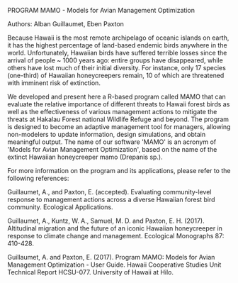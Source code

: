 PROGRAM MAMO - Models for Avian Management Optimization

Authors: Alban Guillaumet, Eben Paxton

Because Hawaii is the most remote archipelago of oceanic islands on earth, it has the highest percentage of land-based endemic birds anywhere in the world. Unfortunately, Hawaiian birds have suffered terrible losses since the arrival of people ~ 1000 years ago: entire groups have disappeared, while others have lost much of their initial diversity. For instance, only 17 species (one-third) of Hawaiian honeycreepers remain, 10 of which are threatened with imminent risk of extinction. 

We developed and present here a R-based program called MAMO that can evaluate the relative importance of different threats to Hawaii forest birds as well as the effectiveness of various management actions to mitigate the threats at Hakalau Forest national Wildlife Refuge and beyond. The program is designed to become an adaptive management tool for managers, allowing non-modelers to update information, design simulations, and obtain meaningful output. The name of our software 'MAMO' is an acronym of 'Models for Avian Management Optimization', based on the name of the extinct Hawaiian honeycreeper mamo (Drepanis sp.).

For more information on the program and its applications, please refer to the following references:

Guillaumet, A., and Paxton, E. (accepted). Evaluating community-level response to management actions across a diverse Hawaiian forest bird community. Ecological Applications.

Guillaumet, A., Kuntz, W. A., Samuel, M. D. and Paxton, E. H. (2017). Altitudinal migration and the future of an iconic Hawaiian honeycreeper in response to climate change and management. Ecological Monographs 87: 410-428.

Guillaumet, A. and Paxton, E. (2017). Program MAMO: Models for Avian Management Optimization - User Guide. Hawaii Cooperative Studies Unit Technical Report HCSU-077. University of Hawaii at Hilo. 

